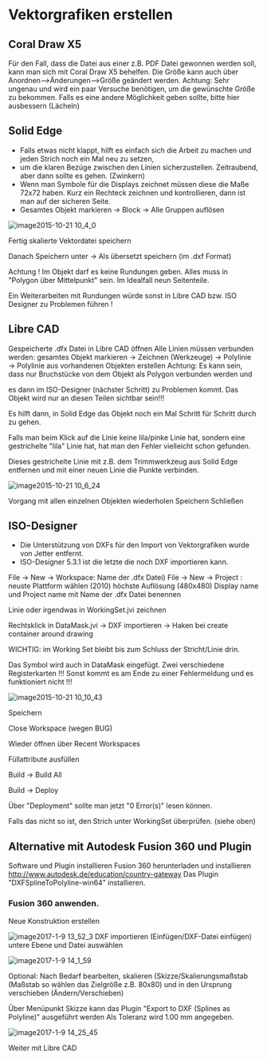 # Vektorgrafiken erstellen

## Coral Draw X5
Für den Fall, dass die Datei aus einer z.B. PDF Datei gewonnen werden soll, kann man sich mit Coral Draw X5 behelfen.
Die Größe kann auch über Anordnen-->Änderungen–>Größe geändert werden.
Achtung: Sehr ungenau und wird ein paar Versuche benötigen, um die gewünschte Größe zu bekommen.
Falls es eine andere Möglichkeit geben sollte, bitte hier ausbessern (Lächeln) 


## Solid Edge
* Falls etwas nicht klappt, hilft es einfach sich die Arbeit zu machen und jeden Strich noch ein Mal neu zu setzen,
* um die klaren Bezüge zwischen den Linien sicherzustellen. Zeitraubend, aber dann sollte es gehen. (Zwinkern) 
* Wenn man Symbole für die Displays zeichnet müssen diese die Maße 72x72 haben. Kurz ein Rechteck zeichnen und kontrollieren, dann ist man auf der sicheren Seite.
* Gesamtes Objekt markieren → Block → Alle Gruppen auflösen

![image2015-10-21 10_4_0](https://github.com/Meisterschulen-am-Ostbahnhof-Munchen/ISOBUS-VT-Objects-docs/assets/69573151/8c3efd93-6903-4d12-93b1-c1be96ed3976)


Fertig skalierte Vektordatei speichern

Danach Speichern unter →  Als übersetzt speichern (im .dxf Format)



Achtung ! Im Objekt darf es keine Rundungen geben. Alles muss in "Polygon über Mittelpunkt" sein. Im Idealfall neun Seitenteile.

Ein Weiterarbeiten mit Rundungen würde sonst in Libre CAD bzw. ISO Designer zu Problemen führen !



## Libre CAD

Gespeicherte .dfx Datei in Libre CAD öffnen
Alle Linien müssen verbunden werden:
gesamtes Objekt markieren → Zeichnen (Werkzeuge) → Polylinie → Polylinie aus vorhandenen Objekten erstellen
Achtung: Es kann sein, dass nur Bruchstücke von dem Objekt als Polygon verbunden werden und

es dann im ISO-Designer (nächster Schritt) zu Problemen kommt. Das Objekt wird nur an diesen Teilen sichtbar sein!!!

Es hilft dann, in Solid Edge das Objekt noch ein Mal Schritt für Schritt durch zu gehen.

Falls man beim Klick auf die Linie keine lila/pinke Linie hat, sondern eine gestrichelte "lila" Linie hat, hat man den Fehler vielleicht schon gefunden.

Dieses gestrichelte Linie mit z.B. dem Trimmwerkzeug aus Solid Edge entfernen und mit einer neuen Linie die Punkte verbinden.

![image2015-10-21 10_6_24](https://github.com/Meisterschulen-am-Ostbahnhof-Munchen/ISOBUS-VT-Objects-docs/assets/69573151/ca471324-0a91-4cec-92c1-65b72c1f22f5)



 Vorgang mit allen einzelnen Objekten wiederholen
 Speichern
Schließen


## ISO-Designer

* Die Unterstützung von DXFs für den Import von Vektorgrafiken wurde von Jetter entfernt. 
* ISO-Designer 5.3.1 ist die letzte die noch DXF importieren kann. 




File → New → Workspace: Name der .dfx Datei)
File → New → Project :
neuste Plattform wählen (2010)
höchste Auflösung (480x480)
Display name und Project name mit Name der .dfx Datei benennen


Linie oder irgendwas in WorkingSet.jvi zeichnen

Rechtsklick in DataMask.jvi → DXF importieren → Haken bei create container around drawing





WICHTIG: im Working Set bleibt bis zum Schluss der Stricht/Linie drin.

Das Symbol wird auch in DataMask eingefügt. Zwei verschiedene Registerkarten !!!
Sonst kommt es am Ende zu einer Fehlermeldung und es funktioniert nicht !!! 

![image2015-10-21 10_10_43](https://github.com/Meisterschulen-am-Ostbahnhof-Munchen/ISOBUS-VT-Objects-docs/assets/69573151/dcdfbdc6-2b03-4250-802a-85bacef2d1ac)


Speichern

Close Workspace (wegen BUG)

Wieder öffnen über Recent Workspaces

Füllattribute ausfüllen

Build → Build All

Build → Deploy

Über "Deployment" sollte man jetzt "0 Error(s)" lesen können.

Falls das nicht so ist, den Strich unter WorkingSet überprüfen. (siehe oben)


## Alternative mit Autodesk Fusion 360 und Plugin
Software und Plugin installieren
Fusion 360 herunterladen und installieren
http://www.autodesk.de/education/country-gateway
Das Plugin "DXFSplineToPolyline-win64" installieren.


### Fusion 360 anwenden.

Neue Konstruktion erstellen

![image2017-1-9 13_52_3](https://github.com/Meisterschulen-am-Ostbahnhof-Munchen/ISOBUS-VT-Objects-docs/assets/69573151/02523f1b-a526-4239-a692-b4513f496fe7)
DXF importieren (Einfügen/DXF-Datei einfügen)
untere Ebene und Datei auswählen

![image2017-1-9 14_1_59](https://github.com/Meisterschulen-am-Ostbahnhof-Munchen/ISOBUS-VT-Objects-docs/assets/69573151/e2e82141-9fbe-4d47-8c7c-cc5a24002fef)

Optional: Nach Bedarf bearbeiten, skalieren (Skizze/Skalierungsmaßstab (Maßstab so wählen das Zielgröße z.B. 80x80) und in den Ursprung verschieben (Ändern/Verschieben)
  
Über Menüpunkt Skizze kann das Plugin "Export to DXF (Splines as Polyline)" ausgeführt werden
Als Toleranz wird 1.00 mm angegeben.

![image2017-1-9 14_25_45](https://github.com/Meisterschulen-am-Ostbahnhof-Munchen/ISOBUS-VT-Objects-docs/assets/69573151/59a5c4a6-65ba-4527-8936-3f00f9f91a5f)


Weiter mit Libre CAD







